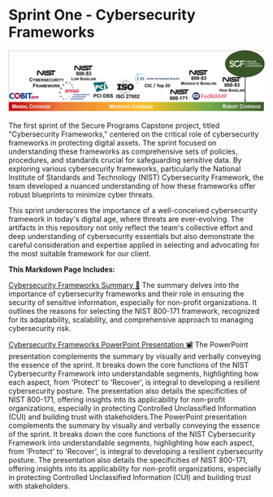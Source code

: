 # Sprint One - Cybersecurity Frameworks
![Cybersecurity Frameworks Picture](https://github.com/janepierresgithub/TKHSecureProgramCapstoneProject/blob/main/cybersecsprint1.jpg)

The first sprint of the Secure Programs Capstone project, titled "Cybersecurity Frameworks," centered on the critical role of cybersecurity frameworks in protecting digital assets. The sprint focused on understanding these frameworks as comprehensive sets of policies, procedures, and standards crucial for safeguarding sensitive data. By exploring various cybersecurity frameworks, particularly the National Institute of Standards and Technology (NIST) Cybersecurity Framework, the team developed a nuanced understanding of how these frameworks offer robust blueprints to minimize cyber threats.  

This sprint underscores the importance of a well-conceived cybersecurity framework in today's digital age, where threats are ever-evolving. The artifacts in this repository not only reflect the team's collective effort and deep understanding of cybersecurity essentials but also demonstrate the careful consideration and expertise applied in selecting and advocating for the most suitable framework for our client.

**This Markdown Page Includes:**

[Cybersecurity Frameworks Summary 📃](https://github.com/janepierresgithub/TKHSecureProgramCapstoneProject/blob/main/secure_programs_sprint_summary.pdf) The summary delves into the importance of cybersecurity frameworks and their role in ensuring the security of sensitive information, especially for non-profit organizations. It outlines the reasons for selecting the NIST 800-171 framework, recognized for its adaptability, scalability, and comprehensive approach to managing cybersecurity risk.

[Cybersecurity Frameworks PowerPoint Presentation 📽](https://github.com/janepierresgithub/TKHSecureProgramCapstoneProject/blob/main/secure_programs_sprint_one_ppt.pdf) The PowerPoint presentation complements the summary by visually and verbally conveying the essence of the sprint. It breaks down the core functions of the NIST Cybersecurity Framework into understandable segments, highlighting how each aspect, from 'Protect' to 'Recover', is integral to developing a resilient cybersecurity posture. The presentation also details the specificities of NIST 800-171, offering insights into its applicability for non-profit organizations, especially in protecting Controlled Unclassified Information (CUI) and building trust with stakeholders.The PowerPoint presentation complements the summary by visually and verbally conveying the essence of the sprint. It breaks down the core functions of the NIST Cybersecurity Framework into understandable segments, highlighting how each aspect, from 'Protect' to 'Recover', is integral to developing a resilient cybersecurity posture. The presentation also details the specificities of NIST 800-171, offering insights into its applicability for non-profit organizations, especially in protecting Controlled Unclassified Information (CUI) and building trust with stakeholders.


